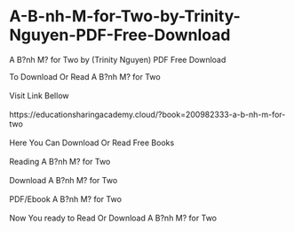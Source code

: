 # A-B-nh-M-for-Two-by-Trinity-Nguyen-PDF-Free-Download
A B?nh M? for Two by (Trinity  Nguyen) PDF Free Download
<div>To Download Or Read A B?nh M? for Two</div>
<div>&nbsp;</div>
<div>Visit Link Bellow</div>
<div>&nbsp;</div>
<div>https://educationsharingacademy.cloud/?book=200982333-a-b-nh-m-for-two</div>
<div>&nbsp;</div>
<div>Here You Can Download Or Read Free Books</div>
<div>&nbsp;</div>
<div>Reading A B?nh M? for Two</div>
<div>&nbsp;</div>
<div>Download A B?nh M? for Two</div>
<div>&nbsp;</div>
<div>PDF/Ebook A B?nh M? for Two</div>
<div>&nbsp;</div>
<div>Now You ready to Read Or Download A B?nh M? for Two</div>
<div>&nbsp;</div>
